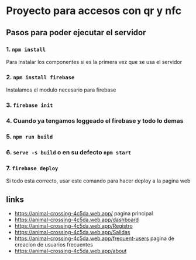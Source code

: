 # Proyecto para accesos con qr y nfc

## Pasos para poder ejecutar el servidor 

### 1. `npm install`

Para instalar los componentes si es la primera vez que se usa el servidor

### 2. `npm install firebase`

Instalamos el modulo necesario para firebase

### 3. `firebase init`

### 4.  Cuando ya tengamos loggeado el firebase y todo lo demas

### 5. `npm run build`

### 6. `serve -s build` o en su defecto `npm start`

### 7. `firebase deploy`
Si todo esta correcto, usar este comando para hacer deploy a la pagina web



## links 
- https://animal-crossing-4c5da.web.app/   pagina principal 
- https://animal-crossing-4c5da.web.app/dashboard
- https://animal-crossing-4c5da.web.app/Registro
- https://animal-crossing-4c5da.web.app/Salidas
- https://animal-crossing-4c5da.web.app/frequent-users pagina de creacion de usuarios frecuentes 
- https://animal-crossing-4c5da.web.app/about 